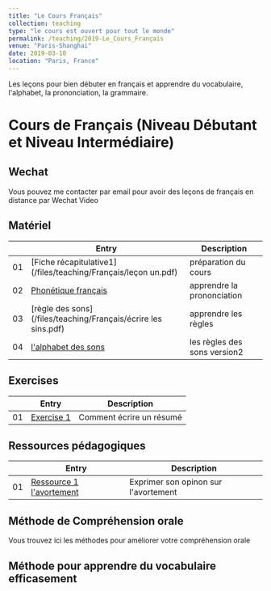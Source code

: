 ```yaml
---
title: "Le Cours Français"
collection: teaching
type: "le cours est ouvert pour tout le monde"
permalink: /teaching/2019-Le_Cours_Français
venue: "Paris-Shanghai"
date: 2019-03-10
location: "Paris, France"
---
```


Les leçons pour bien débuter en français et apprendre du vocabulaire, l'alphabet, la prononciation, la grammaire.

Cours de Français (Niveau Débutant et Niveau Intermédiaire)
============================

Wechat
------
Vous pouvez me contacter par email pour avoir des leçons de français en distance par Wechat Video

Matériel
--------

|  | Entry                                                                      | Description                                          |
|--| --------                                                                   |----------------------------------------------------- |
|01| [Fiche récapitulative1](/files/teaching/Français/leçon un.pdf)             |              préparation du cours                    |
|02| [Phonétique français](/files/teaching/Français/prononciation-des-sons.pdf) |           apprendre la prononciation                 |
|03| [règle des sons](/files/teaching/Français/écrire les sins.pdf)             |          apprendre les règles                        |
|04| [l'alphabet des sons](/files/teaching/Français/lalphabetdessons.pdf)       |      les règles des sons version2                    |




Exercises
---------

|  | Entry                                                  | Description                                                 |
|--| --------                                               |------------------------------------------------------------ |
|01| [Exercise 1 ](/files/TD1-algo_en.pdf)                  | Comment écrire un résumé                                    |



Ressources pédagogiques
---------

|  | Entry                                                  | Description                                                 |
|--| --------                                               |------------------------------------------------------------ |
|01| [Ressource 1 l'avortement](/files/TD1-solution.pdf)    | Exprimer son opinon sur l'avortement                        |



Méthode de Compréhension orale
------------------------------
Vous trouvez ici les méthodes pour améliorer votre compréhension orale





Méthode pour apprendre du vocabulaire efficasement
--------------------------------------------------



